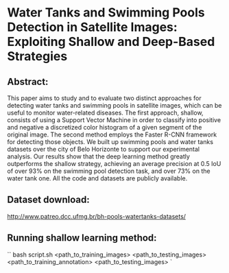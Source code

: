 # Water Tanks and Swimming Pools Detection in Satellite Images: Exploiting Shallow and Deep-Based Strategies

## Abstract:
  This paper aims to study and to evaluate two distinct approaches for detecting water tanks and swimming pools in satellite images, which can be useful to monitor water-related diseases. The first approach, shallow, consists of using a Support Vector Machine in order to classify into positive and negative a discretized color histogram of a given segment of the original image. The second method employs the Faster R-CNN framework for detecting those objects. We built up swimming pools and water tanks datasets over the city of Belo Horizonte to support our experimental analysis. Our results show that the deep learning method greatly outperforms the shallow strategy, achieving an average precision at 0.5 IoU of over 93\% on the swimming pool detection task, and over 73\% on the water tank one. All the code and datasets are publicly available.
  
## Dataset download: 
http://www.patreo.dcc.ufmg.br/bh-pools-watertanks-datasets/

## Running shallow learning method:
`` bash script.sh <path_to_training_images> <path_to_testing_images> <path_to_training_annotation> <path_to_testing_images> `

